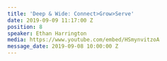 ```yaml
---
title: 'Deep & Wide: Connect>Grow>Serve'
date: 2019-09-09 11:17:00 Z
position: 8
speaker: Ethan Harrington
media: https://www.youtube.com/embed/HSmynvitzoA
message_date: 2019-09-08 10:00:00 Z
---
```


